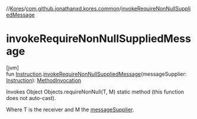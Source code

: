 //[Kores](../../index.md)/[com.github.jonathanxd.kores.common](index.md)/[invokeRequireNonNullSuppliedMessage](invoke-require-non-null-supplied-message.md)

# invokeRequireNonNullSuppliedMessage

[jvm]\
fun [Instruction](../com.github.jonathanxd.kores/-instruction/index.md).[invokeRequireNonNullSuppliedMessage](invoke-require-non-null-supplied-message.md)(messageSupplier: [Instruction](../com.github.jonathanxd.kores/-instruction/index.md)): [MethodInvocation](../com.github.jonathanxd.kores.base/-method-invocation/index.md)

Invokes Object Objects.requireNonNull(T, M) static method (this function does not auto-cast).

Where T is the receiver and M the [messageSupplier](invoke-require-non-null-supplied-message.md).
